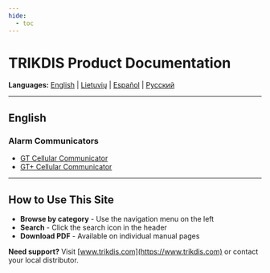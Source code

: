 ```yaml
---
hide:
  - toc
---
```


# TRIKDIS Product Documentation

**Languages:** [English](#english) | [Lietuvių](#lietuviu) | [Español](#espanol) | [Русский](#russian)

---

## English

### Alarm Communicators

- [GT Cellular Communicator](en/alarm-communicators/gt-cellular/)
- [GT+ Cellular Communicator](en/alarm-communicators/gt-plus-cellular/)

---

## How to Use This Site

- **Browse by category** - Use the navigation menu on the left
- **Search** - Click the search icon in the header
- **Download PDF** - Available on individual manual pages

**Need support?** Visit [www.trikdis.com](https://www.trikdis.com) or contact your local distributor.
